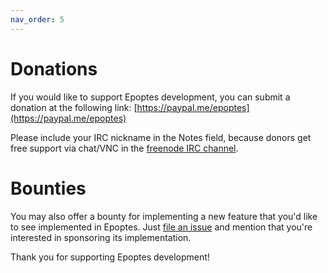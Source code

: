 ```yaml
---
nav_order: 5
---
```


# Donations

If you would like to support Epoptes development, you can submit a donation at the following link:
[https://paypal.me/epoptes](https://paypal.me/epoptes)

Please include your IRC nickname in the Notes field, because donors get free support via chat/VNC in the [freenode IRC channel](http://ts.sch.gr/repo/irc).

# Bounties

You may also offer a bounty for implementing a new feature that you'd like to see implemented in Epoptes. Just [file an issue](https://github.com/epoptes/epoptes/issues) and mention that you're interested in sponsoring its implementation.

Thank you for supporting Epoptes development!
